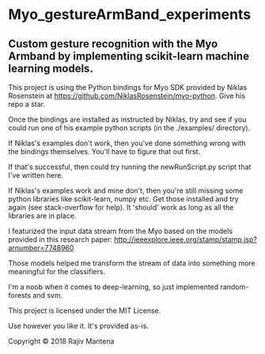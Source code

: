 # Myo_gestureArmBand_experiments

## Custom gesture recognition with the Myo Armband by implementing scikit-learn machine learning models. 

This project is using the Python bindings for Myo SDK provided by Niklas Rosenstein at https://github.com/NiklasRosenstein/myo-python. Give his repo a star. 


Once the bindings are installed as instructed by Niklas, try and see if you could run one of his example python scripts (in the ./examples/ directory).


If Niklas's examples don't work, then you've done something wrong with the bindings themselves. You'll have to figure that out first. 


If that's successful, then could try running the newRunScript.py script that I've written here. 


If Niklas's examples work and mine don't, then you're still missing some python libraries like scikit-learn, numpy etc. Get those installed and try again (see stack-overflow for help). It 'should' work as long as all the libraries are in place. 


I featurized the input data stream from the Myo based on the models provided in this research paper: http://ieeexplore.ieee.org/stamp/stamp.jsp?arnumber=7748960

Those models helped me transform the stream of data into something more meaningful for the classifiers.


I'm a noob when it comes to deep-learning, so just implemented random-forests and svm.


This project is licensed under the MIT License. 

Use however you like it. It's provided as-is.

Copyright © 2018 Rajiv Mantena
